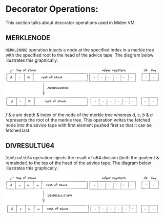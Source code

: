 # Decorator Operations:
This section talks about decorator operations used in Miden VM.

## MERKLENODE

`MERKLENODE` operation injects a node at the specified index in a merkle tree with the specified root to the head of the advice tape. The diagram below illustrates this graphically.

![merklenode](../../assets/design/stack/decorator_operations/MERKLENODE.png)

$f$ & $e$ are depth & index of the node of the merkle tree whereas $d$, $c$, $b$ & $a$ represents the root of the merkle tree. This operation writes the fetched node into the advice tape with first element pushed first so that it can be fetched last. 

## DIVRESULTU64

`DivResultU64` operation injects the result of u64 division (both the quotient & remainder) to the top of the head of the advice tape. The diagram below illustrates this graphically.

![divresultu64](../../assets/design/stack/decorator_operations/DIVRESULTU64.png)